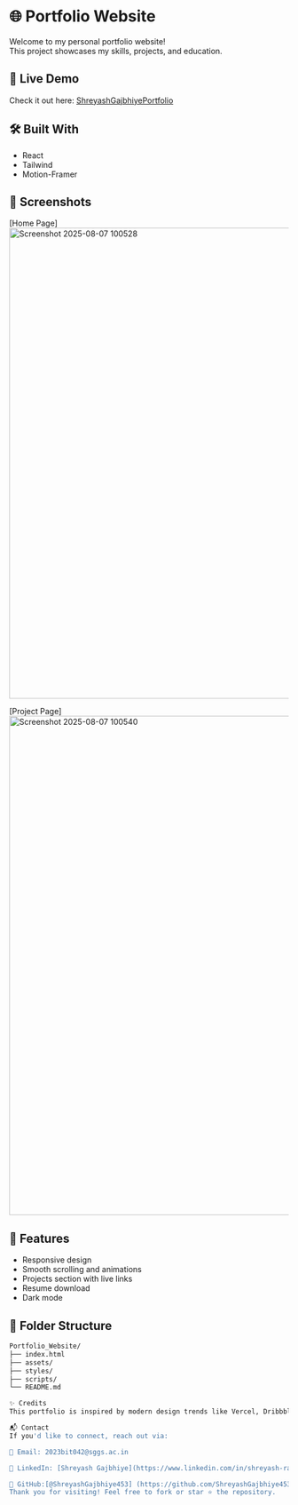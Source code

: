 # 🌐 Portfolio Website

Welcome to my personal portfolio website!  
This project showcases my skills, projects, and education.

## 🚀 Live Demo
Check it out here: [ShreyashGajbhiyePortfolio](https://shreyashgajbhiyeportfolio.netlify.app/)  

## 🛠️ Built With

- React
- Tailwind
- Motion-Framer

## 📸 Screenshots

[Home Page]
<img width="1906" height="848" alt="Screenshot 2025-08-07 100528" src="https://github.com/user-attachments/assets/e9991ea9-84aa-478e-a4cc-b32acecdc38c" />

[Project Page]
<img width="1915" height="899" alt="Screenshot 2025-08-07 100540" src="https://github.com/user-attachments/assets/afc68b91-4882-4f5d-8a31-95184b50b7d2" />



## 📂 Features

- Responsive design
- Smooth scrolling and animations
- Projects section with live links
- Resume download
- Dark mode

## 📁 Folder Structure

```bash
Portfolio_Website/
├── index.html
├── assets/
├── styles/
├── scripts/
└── README.md

✨ Credits
This portfolio is inspired by modern design trends like Vercel, Dribbble, and personal creativity.

📬 Contact
If you'd like to connect, reach out via:

📧 Email: 2023bit042@sggs.ac.in

🔗 LinkedIn: [Shreyash Gajbhiye](https://www.linkedin.com/in/shreyash-rajesh-gajbhiye-332bb7312)

🐙 GitHub:[@ShreyashGajbhiye453] (https://github.com/ShreyashGajbhiye453)
Thank you for visiting! Feel free to fork or star ⭐ the repository.
